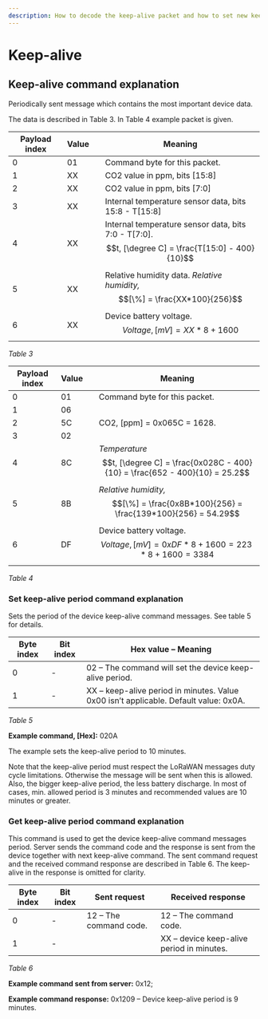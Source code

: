```yaml
---
description: How to decode the keep-alive packet and how to set new keep-alive period
---
```


# Keep-alive

## **Keep-alive command explanation**

Periodically sent message which contains the most important device data.

The data is described in Table 3. In Table 4 example packet is given.

| **Payload i**ndex | Value |   | Meaning                                                                                              |
| ----------------- | ----- | - | ---------------------------------------------------------------------------------------------------- |
| 0                 | 01    |   | Command byte for this packet.                                                                        |
| 1                 | XX    |   | CO2 value in ppm, bits \[15:8]                                                                       |
| 2                 | XX    |   | CO2 value in ppm, bits \[7:0]                                                                        |
| 3                 | XX    |   | Internal temperature sensor data, bits 15:8 - T\[15:8]                                               |
| 4                 | XX    |   | Internal temperature sensor data, bits 7:0 - T\[7:0]. $$t, [\degree C] = \frac{T[15:0] - 400}{10}$$  |
| 5                 | XX    |   | Relative humidity data. _Relative humidity,_$$[\%] = \frac{XX*100}{256}$$                            |
| 6                 | XX    |   | Device battery voltage. $$Voltage, [mV] = XX*8 + 1600$$                                              |

_Table 3_

| **Payload i**ndex | Value |   | Meaning                                                                                   |
| ----------------- | ----- | - | ----------------------------------------------------------------------------------------- |
| 0                 | 01    |   | Command byte for this packet.                                                             |
| 1                 | 06    |   |                                                                                           |
| 2                 | 5C    |   | CO2, \[ppm] = 0x065C = 1628.                                                              |
| 3                 | 02    |   |                                                                                           |
| 4                 | 8C    |   | _Temperature_ $$t, [\degree C] = \frac{0x028C - 400}{10} = \frac{652 - 400}{10} = 25.2$$  |
| 5                 | 8B    |   | _Relative humidity,_$$[\%] = \frac{0x8B*100}{256} =  \frac{139*100}{256} = 54.29$$        |
| 6                 | DF    |   | Device battery voltage. $$Voltage, [mV] = 0xDF*8 + 1600 = 223 * 8 +1600 = 3384$$          |

_Table 4_

### **Set keep-alive period command explanation**

Sets the period of the device keep-alive command messages. See table 5 for details.

| **Byte index** | **Bit index** | **Hex value – Meaning**                                                              |
| -------------- | ------------- | ------------------------------------------------------------------------------------ |
| 0              | -             | 02 – The command will set the device keep-alive period.                              |
| 1              | -             | XX – keep-alive period in minutes. Value 0x00 isn’t applicable. Default value: 0x0A. |

_Table 5_

**Example command, \[Hex]:** 020A

The example sets the keep-alive period to 10 minutes.

&#x20;Note that the keep-alive period must respect the LoRaWAN messages duty cycle limitations. Otherwise the message will be sent when this is allowed. Also, the bigger keep-alive period, the less battery discharge. In most of cases, min. allowed period is 3 minutes and recommended values are 10 minutes or greater.

### **Get keep-alive period command explanation**

This command is used to get the device keep-alive command messages period. Server sends the command code and the response is sent from the device together with next keep-alive command. The sent command request and the received command response are described in Table 6. The keep-alive in the response is omitted for clarity.

| **Byte index** | **Bit index** | **Sent request**       | **Received response**                     |
| -------------- | ------------- | ---------------------- | ----------------------------------------- |
| 0              | -             | 12 – The command code. | 12 – The command code.                    |
| 1              | -             |                        | XX – device keep-alive period in minutes. |

_Table 6_

**Example command sent from server:** 0x12;

**Example command response:** 0x1209 – Device keep-alive period is 9 minutes.

